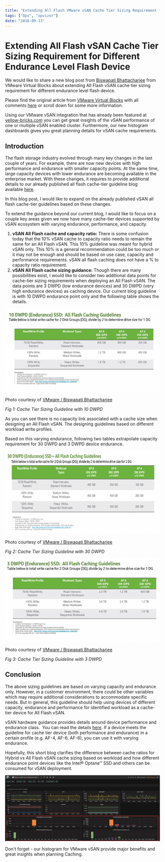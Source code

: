 ```yaml
---
title: "Extending All Flash VMware vSAN Cache Tier Sizing Requirement for Different Endurance Level Flash Device"
tags: ["Ops", "opvizor"]
date: "2018-09-13"
---
```


# Extending All Flash vSAN Cache Tier Sizing Requirement for Different Endurance Level Flash Device

We would like to share a new blog post from [Biswapati Bhattacharjee](https://blogs.vmware.com/virtualblocks/author/biswapati_bhattacharjee/) from VMware Virtual Blocks about extending All Flash vSAN cache tier sizing requirement for different endurance level flash device.

Please find the original article from [VMware Virtual Blocks](https://blogs.vmware.com/virtualblocks) with all comments [here](https://blogs.vmware.com/virtualblocks/2018/08/23/extending-all-flash-vsan-cache-tier-sizing-requirement-for-different-endurance-level-flash-device/?src=so_5b8971ef0c241&cid=70134000001CTmC) or scroll down for some more information.

Using our VMware vSAN integration that has already been featured at [yellow-bricks.com](http://www.yellow-bricks.com) you can get great insights of the vSAN performance of one or multiple vSAN enabled cluster. Furthermore, our new histogram dashboards gives you great planning details for vSAN cache requirements.

## Introduction

The flash storage industry evolved through many key changes in the last couple of years. For example, there are now new devices with high performance and endurance with smaller capacity points. At the same time, large capacity devices with lower endurance are becoming available in the enterprise market. With these changes, it requires to provide additional details to our already published all flash cache-tier guideline blog available [here](https://blogs.vmware.com/virtualblocks/2017/01/18/designing-vsan-disk-groups-cache-ratio-revisited/).

In this blog post, I would like to expand on the already published vSAN all flash cache-tier guidelines based on these changes.

To extend the guidance beyond our current blog, I would like to focus on a couple key areas given we now have many cache-tier devices supported by vSAN ecosystem with varying endurance, performance, and capacity.

1. **vSAN All Flash cache and capacity ratio:** There is some confusion today that the 10% vSAN cache to capacity ratio needs to remain the same for an All Flash vSAN. This 10% guideline was meant for hybrid vSAN only. This 10% is a general recommendation could be too much or it may not be enough and should be based on use case, capacity and performance requirements. vSAN all flash caching does not have a % to capacity ratio requirement.
2. **vSAN All Flash cache sizing guidance:** Though there are many possibilities exist, I would like to consider two additional data points for cache-tier sizing requirements when deploying an All Flash vSAN. The data points are 3 DWPD (low endurance devices) and 30 DWPD (very high endurance devices) as caching device. Our current blog guideline is with 10 DWPD endurance point only and the following table shows the details.

![vSAN](/images/blog/1-9.png)

Photo courtesy of [VMware / Biswapati Bhattacharjee](https://blogs.vmware.com/virtualblocks/2018/08/23/extending-all-flash-vsan-cache-tier-sizing-requirement-for-different-endurance-level-flash-device/?src=so_5b8971ef0c241&cid=70134000001CTmC)

 _Fig 1: Cache Tier Sizing Guideline with 10 DWPD_

As you can see there is no capacity link associated with a cache size when designing an All Flash vSAN. The designing guidelines based on different workload write profiles.

Based on this varying endurance, following two tables extrapolate capacity requirement for 30 DWPD and 3 DWPD device endurance.

![vSAN](/images/blog/2-9.png)

Photo courtesy of [VMware / Biswapati Bhattacharjee](https://blogs.vmware.com/virtualblocks/2018/08/23/extending-all-flash-vsan-cache-tier-sizing-requirement-for-different-endurance-level-flash-device/?src=so_5b8971ef0c241&cid=70134000001CTmC)

_Fig 2: Cache Tier Sizing Guideline with 30 DWPD_

![vSAN](/images/blog/3-8.png)

Photo courtesy of [VMware / Biswapati Bhattacharjee](https://blogs.vmware.com/virtualblocks/2018/08/23/extending-all-flash-vsan-cache-tier-sizing-requirement-for-different-endurance-level-flash-device/?src=so_5b8971ef0c241&cid=70134000001CTmC)

 _Fig 3: Cache Tier Sizing Guideline with 3 DWPD_

## Conclusion

The above sizing guidelines are based on varying capacity and endurance only. However, in a customer environment, there could be other variables which may require additional considerations to accommodate specific needs. But in general, this guideline should help using devices of different capacity, endurance and performance for identified workload as a cache-tier device for All Flash vSAN.

vSAN hardware guidance provides details around device performance and endurance class.  You can read the details [here](https://www.vmware.com/resources/compatibility/vsan_profile.html?locale=en). If a device meets the guideline for cache tier device (both performance and endurance) in a certain profile (e.g. AF-4, AF-6, AF-8), you can use it with varying endurance.

Hopefully, this short blog clarifies the difference between cache ratios for Hybrid vs All Flash vSAN cache sizing based on workload and how different endurance point devices like the Intel® Optane™ SSD and others can be consumed for vSAN deployment.

![VMware vSAN histogram](/images/blog/vsan_diskgroups_histogram-1.png)

Don't forget - our histogram for VMware vSAN provide major benefits and great insights when planning Caching.
